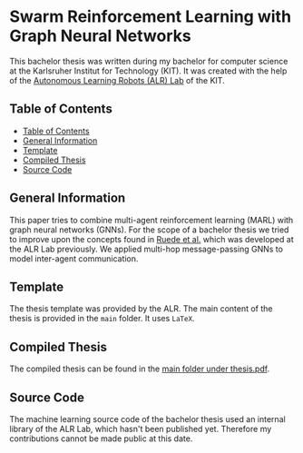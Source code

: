 # Swarm Reinforcement Learning with Graph Neural Networks
This bachelor thesis was written during my bachelor for computer science at the Karlsruher Institut for Technology (KIT). It was created with the help of the [Autonomous Learning Robots (ALR) Lab](https://alr.anthropomatik.kit.edu/index.php) of the KIT. 

## Table of Contents
  - [Table of Contents](#table-of-contents)
  - [General Information](#general-information)
  - [Template](#template)
  - [Compiled Thesis](#compiled-thesis)
  - [Source Code](#source-code)

## General Information
This paper tries to combine multi-agent reinforcement learning (MARL) with graph neural networks (GNNs). For the scope of a bachelor thesis we tried to improve upon the concepts found in [Ruede et al.](https://phiresky.github.io/masters-thesis/manuscript.pdf) which was developed at the ALR Lab previously. We applied multi-hop message-passing GNNs to model inter-agent communication.

## Template
The thesis template was provided by the ALR. The main content of the thesis is provided in the `main` folder. It uses `LaTeX`.

## Compiled Thesis
The compiled thesis can be found in the [main folder under thesis.pdf](thesis.pdf).

## Source Code
The machine learning source code of the bachelor thesis used an internal library of the ALR Lab, which hasn't been published yet. Therefore my contributions cannot be made public at this date.